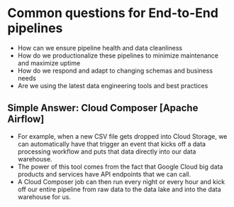 # Common questions for End-to-End pipelines

- How can we ensure pipeline health and data cleanliness
- How do we productionalize these pipelines to minimize maintenance and maximize uptime
- How do we respond and adapt to changing schemas and business needs
- Are we using the latest data engineering tools and best practices

## Simple Answer: Cloud Composer [Apache Airflow]

- For example, when a new CSV file gets dropped into Cloud Storage, we can automatically have that trigger an event that kicks off a data processing workflow and puts that data directly into our data warehouse.
- The power of this tool comes from the fact that Google Cloud big data products and services have API endpoints that we can call.
- A Cloud Composer job can then run every night or every hour and kick off our entire pipeline from raw data to the data lake and into the data warehouse for us.
